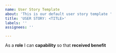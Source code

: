 ```yaml
---
name: User Story Template
about: 'This is our default user story template '
title: 'USER STORY: <TITLE>'
labels: ''
assignees: ''

---
```


As a **role** I can **capability** so that **received benefit**
